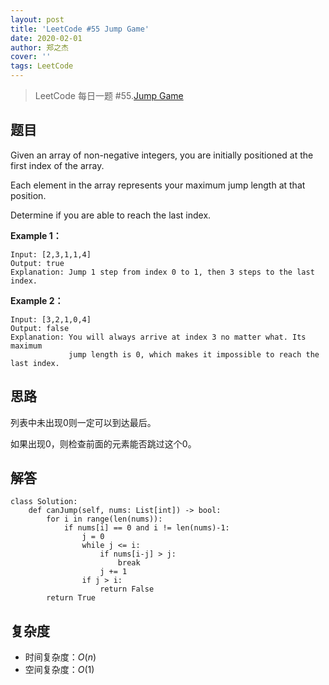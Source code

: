 ```yaml
---
layout: post
title: 'LeetCode #55 Jump Game'
date: 2020-02-01
author: 郑之杰
cover: ''
tags: LeetCode
---
```


> LeetCode 每日一题 #55.[Jump Game](https://leetcode-cn.com/problems/jump-game/)

## 题目
Given an array of non-negative integers, you are initially positioned at the first index of the array.

Each element in the array represents your maximum jump length at that position.

Determine if you are able to reach the last index.

**Example 1：**
```
Input: [2,3,1,1,4]
Output: true
Explanation: Jump 1 step from index 0 to 1, then 3 steps to the last index.
```

**Example 2：**
```
Input: [3,2,1,0,4]
Output: false
Explanation: You will always arrive at index 3 no matter what. Its maximum
             jump length is 0, which makes it impossible to reach the last index.
```

## 思路
列表中未出现0则一定可以到达最后。

如果出现0，则检查前面的元素能否跳过这个0。

## 解答
```
class Solution:
    def canJump(self, nums: List[int]) -> bool:
        for i in range(len(nums)):
            if nums[i] == 0 and i != len(nums)-1:
                j = 0
                while j <= i:
                    if nums[i-j] > j:
                        break
                    j += 1
                if j > i:
                    return False
        return True
```

## 复杂度
- 时间复杂度：$O(n)$
- 空间复杂度：$O(1)$